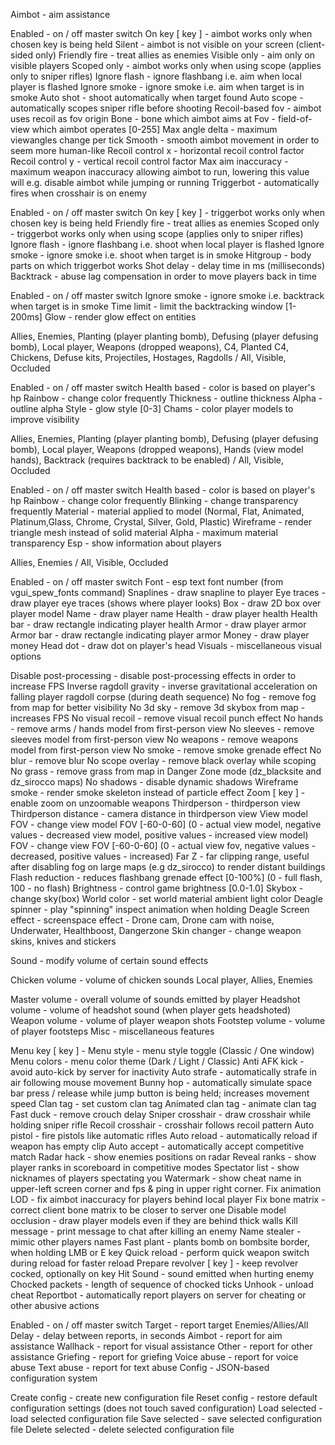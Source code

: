 Aimbot - aim assistance

Enabled - on / off master switch
On key [ key ] - aimbot works only when chosen key is being held
Silent - aimbot is not visible on your screen (client-sided only)
Friendly fire - treat allies as enemies
Visible only - aim only on visible players
Scoped only - aimbot works only when using scope (applies only to sniper rifles)
Ignore flash - ignore flashbang i.e. aim when local player is flashed
Ignore smoke - ignore smoke i.e. aim when target is in smoke
Auto shot - shoot automatically when target found
Auto scope - automatically scopes sniper rifle before shooting
Recoil-based fov - aimbot uses recoil as fov origin
Bone - bone which aimbot aims at
Fov - field-of-view which aimbot operates [0-255]
Max angle delta - maximum viewangles change per tick
Smooth - smooth aimbot movement in order to seem more human-like
Recoil control x - horizontal recoil control factor
Recoil control y - vertical recoil control factor
Max aim inaccuracy - maximum weapon inaccuracy allowing aimbot to run, lowering this value will e.g. disable aimbot while jumping or running
Triggerbot - automatically fires when crosshair is on enemy

Enabled - on / off master switch
On key [ key ] - triggerbot works only when chosen key is being held
Friendly fire - treat allies as enemies
Scoped only - triggerbot works only when using scope (applies only to sniper rifles)
Ignore flash - ignore flashbang i.e. shoot when local player is flashed
Ignore smoke - ignore smoke i.e. shoot when target is in smoke
Hitgroup - body parts on which triggerbot works
Shot delay - delay time in ms (milliseconds)
Backtrack - abuse lag compensation in order to move players back in time

Enabled - on / off master switch
Ignore smoke - ignore smoke i.e. backtrack when target is in smoke
Time limit - limit the backtracking window [1-200ms]
Glow - render glow effect on entities

Allies, Enemies, Planting (player planting bomb), Defusing (player defusing bomb), Local player, Weapons (dropped weapons), C4, Planted C4, Chickens, Defuse kits, Projectiles, Hostages, Ragdolls / All, Visible, Occluded

Enabled - on / off master switch
Health based - color is based on player's hp
Rainbow - change color frequently
Thickness - outline thickness
Alpha - outline alpha
Style - glow style [0-3]
Chams - color player models to improve visibility

Allies, Enemies, Planting (player planting bomb), Defusing (player defusing bomb), Local player, Weapons (dropped weapons), Hands (view model hands), Backtrack (requires backtrack to be enabled) / All, Visible, Occluded

Enabled - on / off master switch
Health based - color is based on player's hp
Rainbow - change color frequently
Blinking - change transparency frequently
Material - material applied to model (Normal, Flat, Animated, Platinum,Glass, Chrome, Crystal, Silver, Gold, Plastic)
Wireframe - render triangle mesh instead of solid material
Alpha - maximum material transparency
Esp - show information about players

Allies, Enemies / All, Visible, Occluded

Enabled - on / off master switch
Font - esp text font number (from vgui_spew_fonts command)
Snaplines - draw snapline to player
Eye traces - draw player eye traces (shows where player looks)
Box - draw 2D box over player model
Name - draw player name
Health - draw player health
Health bar - draw rectangle indicating player health
Armor - draw player armor
Armor bar - draw rectangle indicating player armor
Money - draw player money
Head dot - draw dot on player's head
Visuals - miscellaneous visual options

Disable post-processing - disable post-processing effects in order to increase FPS
Inverse ragdoll gravity - inverse gravitational acceleration on falling player ragdoll corpse (during death sequence)
No fog - remove fog from map for better visibility
No 3d sky - remove 3d skybox from map - increases FPS
No visual recoil - remove visual recoil punch effect
No hands - remove arms / hands model from first-person view
No sleeves - remove sleeves model from first-person view
No weapons - remove weapons model from first-person view
No smoke - remove smoke grenade effect
No blur - remove blur
No scope overlay - remove black overlay while scoping
No grass - remove grass from map in Danger Zone mode (dz_blacksite and dz_sirocco maps)
No shadows - disable dynamic shadows
Wireframe smoke - render smoke skeleton instead of particle effect
Zoom [ key ] - enable zoom on unzoomable weapons
Thirdperson - thirdperson view
Thirdperson distance - camera distance in thirdperson view
View model FOV - change view model FOV [-60-0-60] (0 - actual view model, negative values - decreased view model, positive values - increased view model)
FOV - change view FOV [-60-0-60] (0 - actual view fov, negative values - decreased, positive values - increased)
Far Z - far clipping range, useful after disabling fog on large maps (e.g dz_sirocco) to render distant buildings
Flash reduction - reduces flashbang grenade effect [0-100%] (0 - full flash, 100 - no flash)
Brightness - control game brightness [0.0-1.0]
Skybox - change sky(box)
World color - set world material ambient light color
Deagle spinner - play "spinning" inspect animation when holding Deagle
Screen effect - screenspace effect - Drone cam, Drone cam with noise, Underwater, Healthboost, Dangerzone
Skin changer - change weapon skins, knives and stickers

Sound - modify volume of certain sound effects

Chicken volume - volume of chicken sounds
Local player, Allies, Enemies

Master volume - overall volume of sounds emitted by player
Headshot volume - volume of headshot sound (when player gets headshoted)
Weapon volume - volume of player weapon shots
Footstep volume - volume of player footsteps
Misc - miscellaneous features

Menu key [ key ] -
Menu style - menu style toggle (Classic / One window)
Menu colors - menu color theme (Dark / Light / Classic)
Anti AFK kick - avoid auto-kick by server for inactivity
Auto strafe - automatically strafe in air following mouse movement
Bunny hop - automatically simulate space bar press / release while jump button is being held; increases movement speed
Clan tag - set custom clan tag
Animated clan tag - animate clan tag
Fast duck - remove crouch delay
Sniper crosshair - draw crosshair while holding sniper rifle
Recoil crosshair - crosshair follows recoil pattern
Auto pistol - fire pistols like automatic rifles
Auto reload - automatically reload if weapon has empty clip
Auto accept - automatically accept competitive match
Radar hack - show enemies positions on radar
Reveal ranks - show player ranks in scoreboard in competitive modes
Spectator list - show nicknames of players spectating you
Watermark - show cheat name in upper-left screen corner and fps & ping in upper right corner.
Fix animation LOD - fix aimbot inaccuracy for players behind local player
Fix bone matrix - correct client bone matrix to be closer to server one
Disable model occlusion - draw player models even if they are behind thick walls
Kill message - print message to chat after killing an enemy
Name stealer - mimic other players names
Fast plant - plants bomb on bombsite border, when holding LMB or E key
Quick reload - perform quick weapon switch during reload for faster reload
Prepare revolver [ key ] - keep revolver cocked, optionally on key
Hit Sound - sound emitted when hurting enemy
Chocked packets - length of sequence of chocked ticks
Unhook - unload cheat
Reportbot - automatically report players on server for cheating or other abusive actions

Enabled - on / off master switch
Target - report target Enemies/Allies/All
Delay - delay between reports, in seconds
Aimbot - report for aim assistance
Wallhack - report for visual assistance
Other - report for other assistance
Griefing - report for griefing
Voice abuse - report for voice abuse
Text abuse - report for text abuse
Config - JSON-based configuration system

Create config - create new configuration file
Reset config - restore default configuration settings (does not touch saved configuration)
Load selected - load selected configuration file
Save selected - save selected configuration file
Delete selected - delete selected configuration file
